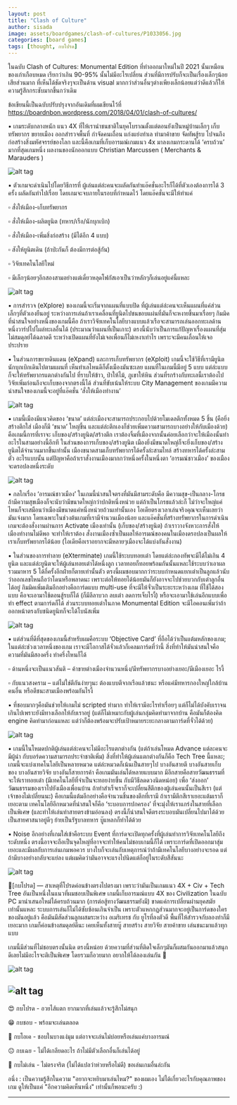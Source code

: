 ```yaml
---
layout: post
title: "Clash of Culture"
author: sisada
image: assets/boardgames/clash-of-cultures/P1033056.jpg
categories: [board games]
tags: [thought, กบโปรด]
---
```

ในฉบับ Clash of Cultures: Monumental Edition ที่ทำออกมาใหม่ในปี 2021 นั้นเหมือนของเก่าเกือบหมด เรียกว่าเกิน 90-95% นั้นไม่มีอะไรเปลี่ยน ส่วนที่มีการปรับก็จะเป็นเรื่องเล็กๆน้อยเสียส่วนมาก ที่เห็นได้ชัดจริงๆจะเป็นด้าน visual มากกว่าส่วนอื่นๆต่างเพียงเล็กน้อยแต่ว่าดีแล้วก็ให้ความรู้สึกกระชับมากขึ้นกว่าเดิม

ข้อเขียนนี้เป็นฉบับปรับปรุงจากอันเดิมที่ผมเขียนไว้ที่ https://boardnbon.wordpress.com/2018/04/01/clash-of-cultures/

▪️ เกมระดับกลางหนัก แนว 4X ที่ให้เรานำชนชาติในยุคโบราณตั้งแต่ตอนยังเป็นหมู่บ้านเล็กๆ เก็บทรัพยากร ขยายเมือง ออกสำรวจพื้นที่ กำจัดคนเถื่อน แก่งแย่งทำเล ทำมาค้าขาย จัดทัพสู้รบ ไปจนถึงก่อสร้างสิ่งมหัศจรรย์ของโลก และนี้คือเกมที่เก็บอารมณ์เกมแนว 4x มาลงเกมกระดานได้ ‘ครบถ้วน’ มากที่สุดเกมหนึ่ง ผลงานของนักออกแบบ Christian Marcussen ( Merchants & Marauders )

![alt tag](/assets/boardgames/clash-of-cultures/P1033051.jpg)

▪️ ตัวเกมจะดำเนินไปโดยวิธีการที่ ผู้เล่นแต่ล่ะคนจะผลัดกันทำแอ๊คชั่นอะไรก็ได้ที่ตัวเองต้องการได้ 3 ครั้ง ผลัดกันทำไปเรื่อย โดยเกมจะจบภายในรอบที่กำหนดไว้ โดยแอ๊คชั่นจะมีให้ทำแค่

▫️ สั่งให้เมือง-เก็บทรัพยากร

▫️ สั่งให้เมือง-ผลิตยูนิต (ทหาร/เรือ/นักบุกเบิก)

▫️ สั่งให้เมือง-เพิ่มสิ่งก่อสร้าง (มีได้อีก 4 แบบ)

▫️ สังให้ยูนิตเดิน (ถ้าป่ะกันก็ ต้องมีการต่อสู้กัน)

▫️ วิจัยเทคโนโลยีใหม่

▫️ มีเล็กๆน้อยๆอีกสองสามอย่างแต่เดี๋ยวหลุดโฟกัสเอาเป็นว่าหลักๆก็เล่นอยู่แค่นี้แหละ

![alt tag](/assets/boardgames/clash-of-cultures/P1033057.jpg)

▪️ การสำรวจ (eXplore) ของเกมนี้จะเริ่มจากแผนที่แบบปิด ที่ผู้เล่นแต่ล่ะคนจะเห็นแผนที่แค่ส่วนเล็กๆที่ตัวเองยืนอยู่ ระหว่างการเล่นถ้าเราเคลื่อนที่ยูนิตไปชนขอบแผ่นที่มันก็จะหงายขึ้นมาเรื่อยๆ กิมมิคที่น่าสนใจอย่างหนึ่งของเกมนี้คือ ถ้าเราวิจัยเทคโนโลยีบางแบบแล้วเรือจะสามารถเล่นออกทะเลด้านหนึ่งวาร์ปไปโผล่ทะเลอื่นได้ (ประมาณว่าแผนที่เป็นเกาะ) ตรงนี้นับว่าเป็นการแก้ปัญหาเรื่องแผนที่สุ่มไม่สมดุลย์ได้ฉลาดดี ระหว่างเปิดแผนที่ยังไม่เจอเพื่อนก็ไม่เหงาเท่าไร เพราะจะมีคนเถื่อนให้เจอประปราย

▪️ ในส่วนการขยายดินแดน (eXpand) และการเก็บทรัพยากร (eXploit) เกมนี้จะใช้วิธีที่เรามียูนิตนักบุกเบิกเดินไปตามแผนที่ เห็นทำเลไหนดีก็ตั้งเมืองมันซะเลย แผนที่ในเกมนี้มีอยู่ 5 แบบ แต่ล่ะแบบก็จะให้ทรัพยากรแตกต่างกันไป ที่ราบให้ข้าว, ป่าให้ไม้, ภูเขาให้หิน ส่วนที่รกร้างกับทะเลนี้เราต้องไปวิจัยเพิ่มก่อนถึงจะเก็บของจากตรงนี้ได้ ส่วนที่ขับเน้นให้ระบบ City Management ของเกมมีความน่าสนใจของเกมนี้จะอยู่ที่แอ๊คชั่น ‘สั่งให้เมืองทำงาน’

![alt tag](/assets/boardgames/clash-of-cultures/P1033060.jpg)

▪️ เกมนี้เมืองมีแนวคิดของ ‘ขนาด’ แต่ล่ะเมืองจะสามารถประกอบไปด้วยโมเดลตึกทั้งหมด 5 ชิ้น (คือยิ่งสร้างตึกใส่ เมืองก็มี ‘ขนาด’ ใหญ่ขึ้น และแต่ล่ะตึกเองก็ช่วยเพิ่มความสามารถบางอย่างให้กับเมืองด้วย) คือเกมนี้การที่เราจะ เก็บของ/สร้างยูนิต/สร้างตึก เราต้องจิ้มที่เมืองจากนั้นค่อยเลือกว่าจะให้เมืองนั้นทำอะไรในสามอย่างนี้อีกที ในส่วนของการเก็บของ/สร้างยูนิต เมืองยิ่งมีขนาดใหญ่ก็จะยิ่งเก็บของ/สร้างยูนิตได้จำนวนมากขึ้นเท่านั้น เมืองขนาดสามเก็บทรัพยากรได้ครั้งล่ะสามไทล์ สร้างทหารได้ครั้งล่ะสามตัว อะไรแบบนั้น แต่ปัญหาคือถ้าเราสั่งงานเมืองมากกว่าหนึ่งครั้งในหนึ่งตา ‘อารมณ์ชาวเมือง’ ของเมืองจะดรอปลงหนึ่งระดับ

![alt tag](/assets/boardgames/clash-of-cultures/P1033048.jpg)

▪️ กลไกเรื่อง ‘อารมณ์ชาวเมือง’ ในเกมนี้น่าสนใจตรงที่มันมีสามระดับคือ มีความสุข-เป็นกลาง-โกรธ ถ้ามีความสุขเมืองก็จะนับว่ามีขนาดใหญ่กว่าปกติหนึ่งหน่วย แต่ถ้าเป็นโกรธแล้วล่ะก็ ไม่ว่าจะใหญ่แค่ไหนก็จะเสมือนว่าเมืองมีขนาดแค่หนึ่งหน่วยถ้วนเท่านั้นเอง ไอเดียตรงเวลาเล่นจริงคุณจะเห็นเลยว่ามันเจ๋งมาก โดยเฉพาะในช่วงต้นเกมที่เรามีจำนวนเมืองน้อย และแอ๊คชั่นที่สร้างทรัพยากรในการดำเนินเกมจะต้องสั่งงานผ่านการ Activate เมืองเท่านั้น (เก็บของ/สร้างยูนิต) ถ้าเราวางจังหวะการสั่งให้เมืองทำงานไม่ดีพอ จะทำให้เราต้อง สั่งงานเมืองซ้ำเป็นผลให้อารมณ์ของคนในเมืองดรอปลงเป็นผลให้เราเก็บทรัพยากรได้น้อย (ไอเดียคือเราอยากจะมีหลายๆเมืองจะได้แบ่งกันสั่งงาน)

▪️ ในส่วนของการทำลาย (eXterminate) เกมนี้ใช้ระบบทอยเต๋า โดยแต่ล่ะกองทัพจะมีได้ไม่เกิน 4 ยูนิต และแต่ล่ะยูนิตจะให้ผู้เล่นทอยเต๋าได้หนึ่งลูก เวลาทอยก็ทอยพร้อมกันนั้นแหละใช้ระบบว่าเอาผลรวมมาหาร 5 ได้กี่ครั้งอีกฝ่ายก็ตายเท่านั้นตัว ตรงนี้ผมชอบมากกว่าระบบกำหนดแยกเต๋าเป็นลูกแล้วนับว่าออกเลขไหนถือว่าโดนหรือพลาดนะ เพราะต่อให้ทอยได้น้อยมันก็ยังอาจจะไปช่วยบวกกับเต๋าลูกอื่นได้อยู่ กิมมิคเพิ่มเติมอีกอย่างคือการ์ดแบบ multi-use ที่จะมีให้จั่วเป็นระยะระหว่างเกม ที่ใช้ได้สองแบบ คือจะเอามาใช้ตอนสู้รบก็ได้ (ก็มีลีลาบวก ลบเต๋า ลดการเจ็บไรงี้) หรือจะเอามาใช้เล่นอีกแบบเพื่อทำ effect ตามการ์ดก็ได้ ส่วนระบบทอยเต๋าในภาค Monumental Edition จะมีไอคอนเพิ่มว่าถ้าออกหน้าตรงกับชนิดยูนิทก็จะได้โบนัสเพิ่ม

![alt tag](/assets/boardgames/clash-of-cultures/P1033067.jpg)

▪️ แต่ส่วนที่ดีที่สุดของเกมนี้สำหรับผมคือระบบ ‘Objective Card’ ที่ถือได้ว่าเป็นแต้มหลักของเกม; ในแต่ล่ะช่วงเวลาหนึ่งของเกม เราจะมีโอกาสได้จั่วแล้วก็เคลมการ์ดที่ว่านี้ สิ่งที่ทำให้มันน่าสนใจคือความที่มันมีสองครึ่ง ทำครึ่งไหนก็ได้ 

▫️ ด้านหนึ่งจะเป็นแนวสันติ – ค้าขายต่างเมืองจำนวนหนึ่ง/มีทรัพยากรบางอย่างเยอะ/มีเมืองเยอะ ไรงี้ 

▫️ กับแนวสงคราม – แต่ไม่ใช่ตีกันง่ายๆนะ ต้องแบบตีจากเรือแล้วชนะ หรือแค่มีทหารกองใหญ่ใกล้บ้านคนอื่น หรือตีชนะสามเมืองพร้อมกันไรงี้

▪️ ที่ชอบมากๆคือมันช่วยให้เกมไม่ scripted ท่ามาก ทำให้เรามีอะไรทำเรื่อยๆ แต่ก็ไม่ได้บังคับเราจนเกินไปเพราะยังมีทางเลือกให้กับเราอยู่ (แต่ก็ไม่เหมาะกับผู้เล่นกลุ่มคิดท่ามาจากบ้าน คือมันก็ต้องคิด engine คิดท่ามาก่อนแหละ แต่ว่าก็ต้องพร้อมจะปรับเป้าหมายระยะกลางตามการ์ดที่จั่วได้ด้วย)

![alt tag](/assets/boardgames/clash-of-cultures/P1033081.jpg)

▪️ เกมนี้ในโหมดปกติผู้เล่นแต่ล่ะคนจะไม่มีอะไรแตกต่างกัน (แต่ถ้าเล่นโหมด Advance แต่ละคนจะมีผู้นำ กับบอร์ดความสามารถประจำชาติเพิ่ม) สิ่งที่ทำให้ผู้เล่นแตกต่างกันก็คือ Tech Tree นี้แหละ; เกมนี้จะแบ่งเทคโนโลยีเป็นหลายหมวด แต่ล่ะหมวดก็เน้นเป็นสายๆไป บางอันสายตี บางอันสายเก็บของ บางอันสายวิจัย บางอันก็สายการค้า คือเกมมันเล่นได้หลายแบบมาก มีอีกสายคือสายวัฒนธรรมที่จะให้เราทอยเต๋า (มีเทคโนโลยีที่จำเป็นจะทอยง่ายขึ้น กับมีวิธีลดดวงนิดหน่อย) เพื่อ ‘ส่งออก’ วัฒนธรรมของเราไปยังเมืองเพื่อนบ้าน ถ้าทำสำเร็จเราก็จะเปลี่ยนสีตึกของผู้เล่นคนนั้นเป็นสีเรา (แต่เจ้าของไม่เปลี่ยนนะ) คือเกมนี้แต้มอีกอย่างคือจำนวนชิ้นของตึกที่เรามี ถ้าเรามีตึกสีเราเยอะแต้มเราก็เยอะตาม เทคโนโลยีอีกหมวดที่น่าสนใจก็คือ ‘ระบอบการปกครอง’ ที่จะมุ่งให้เราแกร่งในสายที่เลือกเป็นพิเศษ (และทำให้เล่นท่าสายตรงข้ามอ่อนลง) ตรงนี้ก็น่าสนใจดีตรงระบอบมันเปลี่ยนไปมาได้ด้วย เป็นสายศาสนาอยู่ดีๆ ย้ายเป็นรัฐบาลทหาร บู๊แหลกก็ทำได้ด้วย

▪️ Noise อีกอย่างที่เกมใส่เข้าคือระบบ Event ที่การ์ดจะเปิดทุกครั้งที่ผู้เล่นทำการวิจัยเทคโนโลยีถึงระดับหนึ่ง ตรงนี้อาจจะถือเป็นจุดใหญ่ที่อาจจะทำให้คนไม่ชอบเกมนี้ก็ได้ เพราะการ์ดที่เปิดออกมาสุ่มเยอะและมีผลกับการเล่นเกมพอควร บางใบก็จะเล่นกับเหตุการณ์ว่าถ้ามีเทคโนโลยีบางอย่างจะรอด แต่ถ้ามีบางอย่างกลับจะแย่ลง แต่ผมคิดว่ามันอาจจะแรงไปนิดแต่ก็อยู่ในระดับสีสันนะ

![alt tag](/assets/boardgames/clash-of-cultures/P1033062.jpg)

🐸[กบโปรด] — สาเหตุที่โปรดค่อนข้างตรงไปตรงมา เพราะว่ามันเป็นเกมแนว 4X + Civ + Tech Tree อันเป็นหนึ่งในแนวที่ผมชอบเป็นพิเศษ เกมนี้เก็บอารมณ์แบบ 4X ของ Civilization ในฉบับ PC มานำเสนอใหม่ได้ครบถ้วนมาก (การต่อสู้ทางวัฒนธรรมยังมี) ขาดแค่การเปลี่ยนผ่านยุคสมัยเท่านั้นแหละ ระบบการเล่นก็ไม่ได้ซับซ้อนเกินจำเป็น เพราะตัวแหกกฎส่วนมากจะอยู่เป็นการ์ดของใครของมันอยู่แล้ว คือมันมีสัดส่วนลูกผสมระหว่าง อเมริเทรช กับ ยูโรที่ลงตัวดี พื้นที่ให้สำรวจกับลองท่าก็มีเยอะมาก เกมก็ค่อนข้างสมดุลย์ดีนะ เคยเห็นทั้งสายบู๊ สายสร้าง สายวิจัย สายค้าขาย เล่นชนะมาแล้วทุกแบบ

เกมนี้มีส่วนที่ไม่ชอบตรงนั้นนิด ตรงนี้หน่อย ด้วยความที่ส่วนที่ติดใจเล็กๆมันก็ผสมกันออกมาแล้วสนุกดีเลยไม่มีอะไรจะติเป็นพิเศษ โดยรวมก็อวยมาก อยากให้ได้ลองเล่นกัน 🙂

![alt tag](/assets/boardgames/clash-of-cultures/P1033046.jpg)

![alt tag](/assets/boardgames/clash-of-cultures/P1033083.jpg)
---

😍 กบโปรด - อวยไส้แตก ยากมากที่เล่นแล้วจะรู้สึกไม่สนุก

😁 กบชอบ - พร้อมจะเล่นตลอด

🙂 กบโอเค - ชอบในบางแง่มุม แต่อาจจะเล่นไม่บ่อยหรือเล่นแค่บางอารมณ์

😐 กบเฉย - ไม่ได้เกลียดอะไร ถ้าไม่มีตัวเลือกอื่นก็เล่นได้อยู่

🖕 กบไม่เล่น - ไม่ตรงจริต (ไม่ได้แปลว่าห่วยหรือไม่ดี) ขอเล่นเกมอื่นล่ะกัน

อนึ่ง : เป็นความรู้สึกในความ "อยากจะหยิบมาเล่นไหม?" ของผมเอง ไม่ได้เกี่ยวอะไรกับคุณภาพของเกม ดูให้เป็นแค่ "อีกความคิดเห็นหนึ่ง" เท่านั้นก็พอนะครับ :)

---